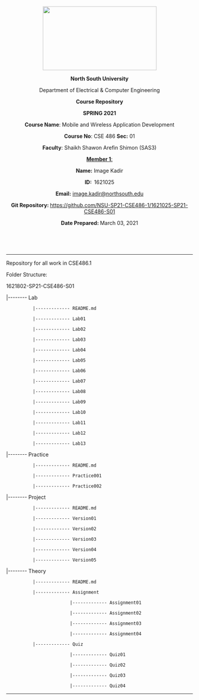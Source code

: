 <p style="text-align: center;">&nbsp;</p>
<p style="text-align: center;">&nbsp;</p>
<p align="center"><strong><img src="https://media.dhakatribune.com/uploads/2016/11/nsulogo.jpg" alt="" width="307" height="172" /></strong></p>



<p align="center"><strong>North South University</strong></p>
<p align="center">Department of Electrical &amp; Computer Engineering</p>
<p align="center"><strong>Course Repository</strong></p>
<p align="center"><strong>SPRING 2021 </strong></p>


<p align="center"><strong>Course Name</strong>: Mobile and Wireless Application Development </p>
<p align="center"><strong>Course No</strong>: CSE 486 <strong>Sec</strong><strong>:</strong> 01</p>
<p align="center"><strong>Faculty</strong>: Shaikh Shawon Arefin Shimon (SAS3)</p>
<p align="center"><strong><u>Member 1</u></strong><u>:</u></p>
<p align="center"><strong>Name</strong><strong>:</strong> Image Kadir</p>
<p align="center"><strong>ID</strong><strong>:&nbsp; </strong>1621025</p>
<p align="center"><strong>Email</strong><strong>:</strong> <a href="mailto:image.kadir@northsouth.edu">image.kadir@northsouth.edu</a></p>

<p align="center"><strong>Git Repository</strong><strong>: </strong><a href="https://github.com/NSU-SP21-CSE486-1/1621025-SP21-CSE486-S01">https://github.com/NSU-SP21-CSE486-1/1621025-SP21-CSE486-S01</a></p>

<p align="center"><strong>Date Prepared</strong><strong>: </strong>March 03, 2021</p>
<p><strong>&nbsp;</strong></p>
<p><strong>&nbsp;</strong></p>


--------------------------------------------------------------------------------------------

Repository for all work in CSE486.1

Folder Structure:

1621802-SP21-CSE486-S01

|-------- Lab

              |------------- README.md

              |------------- Lab01

              |------------- Lab02

              |------------- Lab03

              |------------- Lab04

              |------------- Lab05

              |------------- Lab06

              |------------- Lab07

              |------------- Lab08

              |------------- Lab09

              |------------- Lab10

              |------------- Lab11

              |------------- Lab12

              |------------- Lab13

|-------- Practice

              |------------- README.md

              |------------- Practice001

              |------------- Practice002

|-------- Project

              |------------- README.md

              |------------- Version01

              |------------- Version02

              |------------- Version03

              |------------- Version04

              |------------- Version05

|-------- Theory

              |------------- README.md

              |------------- Assignment

                            |------------- Assignment01

                            |------------- Assignment02

                            |------------- Assignment03

                            |------------- Assignment04

              |------------- Quiz

                            |------------- Quiz01

                            |------------- Quiz02

                            |------------- Quiz03

                            |------------- Quiz04

---------------------------------------------------------------------------------------------------------------------
